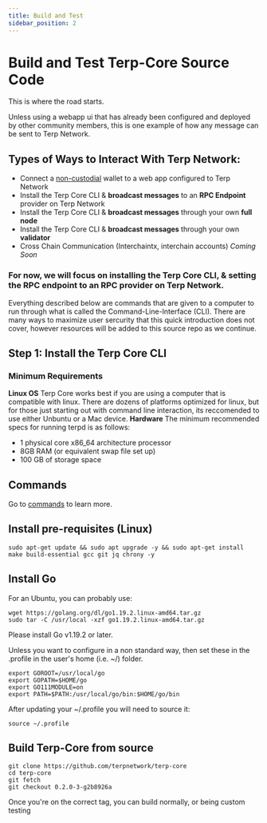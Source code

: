 ```yaml
---
title: Build and Test
sidebar_position: 2
---
```



# Build and Test Terp-Core Source Code

This is where the road starts.

Unless using a webapp ui that has already been configured and deployed by other community members, this is one example of how any message can be sent to Terp Network. 

## Types of Ways to Interact With Terp Network:

- Connect a [non-custodial](https://terp.network/ecosystem) wallet to a web app configured to Terp Network 
- Install the Terp Core CLI & **broadcast messages** to an **RPC Endpoint** provider on Terp Network
- Install the Terp Core CLI & **broadcast messages** through your own **full node**
- Install the Terp Core CLI & **broadcast messages** through your own **validator**
- Cross Chain Communication (Interchaintx, interchain accounts) *Coming Soon*  

### For now, we will focus on installing the Terp Core CLI, & setting the RPC endpoint to an RPC provider on Terp Network.

Everything described below are commands that are given to a computer to run through what is called the Command-Line-Interface (CLI). There are many ways to maximize user sercurity that this quick introduction does not cover, however resources will be added to this source repo as we continue. 

## Step 1: Install the Terp Core CLI

### Minimum Requirements

**Linux OS**
Terp Core works best if you are using a computer that is compatible with linux.  There are dozens of platforms optimized for linux, but for those just starting out with command line interaction, its reccomended to use either Unbuntu or a Mac device. 
**Hardware**
The minimum recommended specs for running terpd is as follows:
- 1 physical core x86_64 architecture processor
- 8GB RAM (or equivalent swap file set up)
- 100 GB of storage space

## Commands
Go to [commands](#commands) to learn more.

## Install pre-requisites (Linux)
```
sudo apt-get update && sudo apt upgrade -y && sudo apt-get install make build-essential gcc git jq chrony -y
```

## Install Go

For an Ubuntu, you can probably use:
```
wget https://golang.org/dl/go1.19.2.linux-amd64.tar.gz
sudo tar -C /usr/local -xzf go1.19.2.linux-amd64.tar.gz
```
Please install Go v1.19.2 or later.

Unless you want to configure in a non standard way, then set these in the .profile in the user's home (i.e. ~/) folder.
```
export GOROOT=/usr/local/go
export GOPATH=$HOME/go
export GO111MODULE=on
export PATH=$PATH:/usr/local/go/bin:$HOME/go/bin
```
After updating your ~/.profile you will need to source it:
```
source ~/.profile
```
## Build Terp-Core from source
```
git clone https://github.com/terpnetwork/terp-core
cd terp-core
git fetch
git checkout 0.2.0-3-g2b8926a
```
Once you're on the correct tag, you can build normally, or being custom testing
